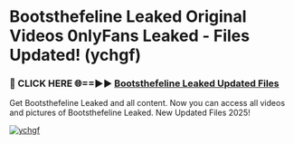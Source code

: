 # Bootsthefeline Leaked Original Videos 0nlyFans Leaked - Files Updated! (ychgf)

<h3>🔴 CLICK HERE 🌐==►► <a href="https://tinyurl.com/ehrbuxhb" rel="nofollow">Bootsthefeline Leaked Updated Files</a></h3>

Get Bootsthefeline Leaked and all content. Now you can access all videos and pictures of Bootsthefeline Leaked. New Updated Files 2025!

[![ychgf](https://i.imgur.com/lVYEuWS.gif)](https://tinyurl.com/ehrbuxhb)
